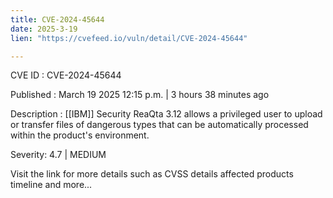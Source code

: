 ```yaml
---
title: CVE-2024-45644
date: 2025-3-19
lien: "https://cvefeed.io/vuln/detail/CVE-2024-45644"

---
```


CVE ID : CVE-2024-45644

Published :  March 19
2025
12:15 p.m. | 3 hours
38 minutes ago

Description : [[IBM]] Security ReaQta 3.12 allows a privileged user to upload or transfer files of dangerous types that can be automatically processed within the product's environment.

Severity: 4.7 | MEDIUM

Visit the link for more details
such as CVSS details
affected products
timeline
and more...
